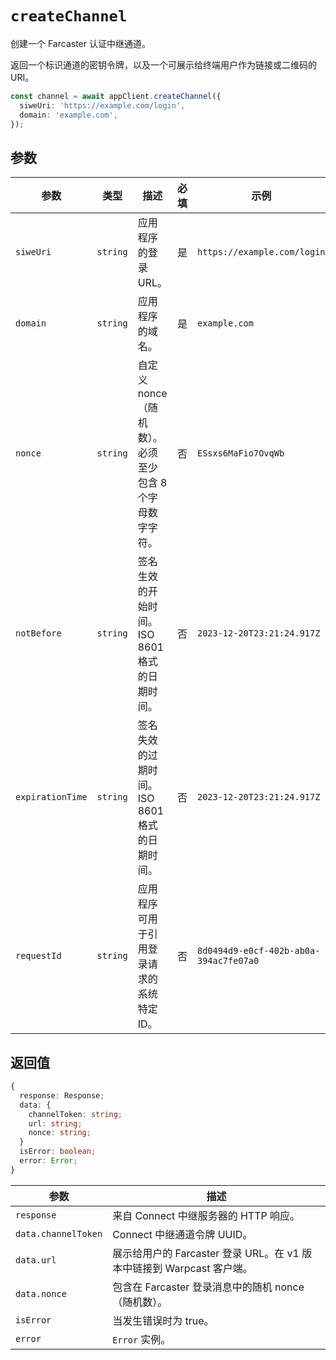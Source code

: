 # `createChannel`

创建一个 Farcaster 认证中继通道。

返回一个标识通道的密钥令牌，以及一个可展示给终端用户作为链接或二维码的 URI。

```ts
const channel = await appClient.createChannel({
  siweUri: 'https://example.com/login',
  domain: 'example.com',
});
```

## 参数

| 参数             | 类型     | 描述                                                    | 必填 | 示例                                   |
| ---------------- | -------- | ------------------------------------------------------- | ---- | -------------------------------------- |
| `siweUri`        | `string` | 应用程序的登录 URL。                                    | 是   | `https://example.com/login`            |
| `domain`         | `string` | 应用程序的域名。                                        | 是   | `example.com`                          |
| `nonce`          | `string` | 自定义 nonce（随机数）。必须至少包含 8 个字母数字字符。 | 否   | `ESsxs6MaFio7OvqWb`                    |
| `notBefore`      | `string` | 签名生效的开始时间。ISO 8601 格式的日期时间。           | 否   | `2023-12-20T23:21:24.917Z`             |
| `expirationTime` | `string` | 签名失效的过期时间。ISO 8601 格式的日期时间。           | 否   | `2023-12-20T23:21:24.917Z`             |
| `requestId`      | `string` | 应用程序可用于引用登录请求的系统特定 ID。               | 否   | `8d0494d9-e0cf-402b-ab0a-394ac7fe07a0` |

## 返回值

```ts
{
  response: Response;
  data: {
    channelToken: string;
    url: string;
    nonce: string;
  }
  isError: boolean;
  error: Error;
}
```

| 参数                | 描述                                                                  |
| ------------------- | --------------------------------------------------------------------- |
| `response`          | 来自 Connect 中继服务器的 HTTP 响应。                                 |
| `data.channelToken` | Connect 中继通道令牌 UUID。                                           |
| `data.url`          | 展示给用户的 Farcaster 登录 URL。在 v1 版本中链接到 Warpcast 客户端。 |
| `data.nonce`        | 包含在 Farcaster 登录消息中的随机 nonce（随机数）。                   |
| `isError`           | 当发生错误时为 true。                                                 |
| `error`             | `Error` 实例。                                                        |
